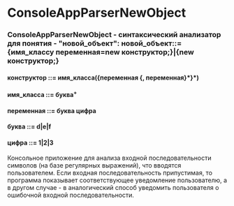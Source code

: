 # ConsoleAppParserNewObject
### ConsoleAppParserNewObject - синтаксический анализатор для понятия - "новой_объект": новой_объект::={имя_классу переменная=new конструктор;}|{new конструктор;}
#### конструктор ::= имя_класса({переменная {, переменная}\*}\*)
#### имя_класса ::= буква<sup>+</sup>
#### переменная ::= буква цифра
#### буква ::= d|e|f
#### цифра ::= 1|2|3
Консольное приложение для анализа входной последовательности символов (на базе регулярных выражений), что вводятся пользователем. 
Если входная последовательность припустимая, то программа показывает соответствующее уведомление пользователю, а в другом случае - в аналогический способ уведомить пользователя о ошибочной входной последовательности.
